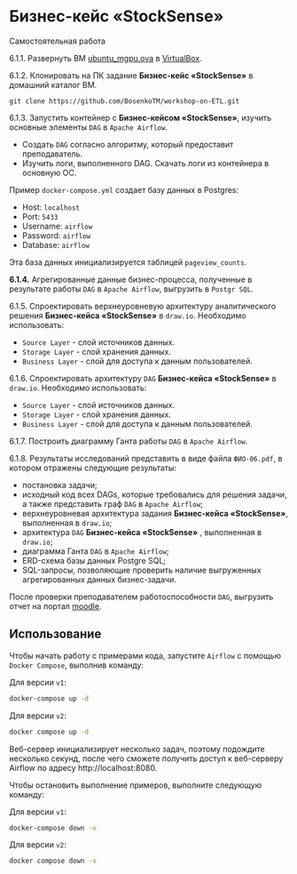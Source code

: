 
# Бизнес-кейс «StockSense»

Самостоятельная работа

6.1.1. Развернуть ВМ [ubuntu_mgpu.ova](https://disk.yandex.ru/d/Psofa9xtbgUEOw) в [VirtualBox](https://disk.yandex.ru/d/3fD00plnL_a4Cw).

6.1.2. Клонировать на ПК задание **Бизнес-кейс «StockSense»** в домашний каталог ВМ. 

`git clone https://github.com/BosenkoTM/workshop-on-ETL.git`

6.1.3. Запустить контейнер с **Бизнес-кейсом «StockSense»**, изучить  основные элементы `DAG` в `Apache Airflow`. 
   - Создать `DAG` согласно алгоритму, который предоставит преподаватель.
   - Изучить логи, выполненного DAG. Скачать логи из контейнера в основную ОС.

Пример `docker-compose.yml` создает базу данных в Postgres:

- Host: `localhost`
- Port: `5433`
- Username: `airflow`
- Password: `airflow`
- Database: `airflow`

Эта база данных инициализируется таблицей `pageview_counts`.

**6.1.4.** Агрегированные данные бизнес-процесса, полученные в результате работы `DAG` в `Apache Airflow`, выгрузить в `Postgr SQL`. 

6.1.5. Спроектировать верхнеуровневую архитектуру аналитического решения **Бизнес-кейса «StockSense»** в `draw.io`. Необходимо использовать:
   - `Source Layer` - слой источников данных.
   - `Storage Layer` - слой хранения данных.
   - `Business Layer` - слой для доступа к данным пользователей.

6.1.6. Спроектировать архитектуру `DAG` **Бизнес-кейса «StockSense»** в `draw.io`. Необходимо использовать:
   - `Source Layer` - слой источников данных.
   - `Storage Layer` - слой хранения данных.
   - `Business Layer` - слой для доступа к данным пользователей.

6.1.7. Построить диаграмму Ганта работы `DAG` в `Apache Airflow`.

6.1.8. Результаты исследований представить в виде файла `ФИО-06.pdf`, в котором отражены следующие результаты:
- постановка задачи;
- исходный код всех DAGs, которые требовались для решения задачи, а также представить граф `DAG` в `Apache Airflow`;
- верхнеуровневая архитектура задания **Бизнес-кейса «StockSense»**, выполненная в `draw.io`;
- архитектура `DAG` **Бизнес-кейса «StockSense»** , выполненная в `draw.io`;
- диаграмма Ганта `DAG` в `Apache Airflow`;
- ERD-схема базы данных Postgre SQL;
- SQL-запросы, позволяющие проверить наличие выгруженных агрегированных данных бизнес-задачи. 

После проверки преподавателем работоспособности `DAG`, выгрузить отчет на портал [moodle]().


## Использование

Чтобы начать работу с примерами кода, запустите `Airflow` с помощью `Docker Compose`, выполнив команду:

Для версии `v1`:

```bash
docker-compose up -d
```
Для версии `v2`:

```bash
docker compose up -d
```

Веб-сервер инициализирует несколько задач, поэтому подождите несколько секунд, после чего сможете получить доступ к веб-серверу Airflow по адресу http://localhost:8080.

Чтобы остановить выполнение примеров, выполните следующую команду:

Для версии `v1`:

```bash
docker-compose down -v
```
Для версии `v2`:

```bash
docker compose down -v
```
